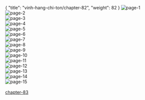{ "title": "vinh-hang-chi-ton/chapter-82", "weight": 82 }
<img src="vinh-hang-chi-ton_0082_01-b584fbb9a3c9802982b540b0b82caaad.webp" alt="page-1" origin="http://storage.fshare.vn/Test-vechai/1521365254-Vinh-Hang-Chi-Ton-Chap-82-ve-chai-02.jpg"><br/>
<img src="vinh-hang-chi-ton_0082_02-4aad6d71bd6c1462dcfc771d51f1913c.webp" alt="page-2" origin="http://storage.fshare.vn/Test-vechai/1521365254-Vinh-Hang-Chi-Ton-Chap-82-ve-chai-03.jpg"><br/>
<img src="vinh-hang-chi-ton_0082_03-0f6748bcb536499eae9a419226e20930.webp" alt="page-3" origin="http://storage.fshare.vn/Test-vechai/1521365254-Vinh-Hang-Chi-Ton-Chap-82-ve-chai-04.jpg"><br/>
<img src="vinh-hang-chi-ton_0082_04-554ca61e2f959dc3c6954b054f49f416.webp" alt="page-4" origin="http://storage.fshare.vn/Test-vechai/1521365254-Vinh-Hang-Chi-Ton-Chap-82-ve-chai-05.jpg"><br/>
<img src="vinh-hang-chi-ton_0082_05-58d9a66455ccb1d287aa39d5f081eec4.webp" alt="page-5" origin="http://storage.fshare.vn/Test-vechai/1521365254-Vinh-Hang-Chi-Ton-Chap-82-ve-chai-06.jpg"><br/>
<img src="vinh-hang-chi-ton_0082_06-ca0725174125263169c7869173cd4907.webp" alt="page-6" origin="http://storage.fshare.vn/Test-vechai/1521365254-Vinh-Hang-Chi-Ton-Chap-82-ve-chai-07.jpg"><br/>
<img src="vinh-hang-chi-ton_0082_07-0c0585a487d8d08855ee1ee075fec3be.webp" alt="page-7" origin="http://storage.fshare.vn/Test-vechai/1521365254-Vinh-Hang-Chi-Ton-Chap-82-ve-chai-08.jpg"><br/>
<img src="http://adx.kul.vn/www/delivery/avw.php?zoneid=263&amp;cb=1524533200&amp;n=af995ff0" alt="page-8" origin="http://adx.kul.vn/www/delivery/avw.php?zoneid=263&amp;cb=1524533200&amp;n=af995ff0"><br/>
<img src="vinh-hang-chi-ton_0082_09-b580c47925399fe38cf25ab186b9a9fc.webp" alt="page-9" origin="http://storage.fshare.vn/Test-vechai/1521365254-Vinh-Hang-Chi-Ton-Chap-82-ve-chai-09.jpg"><br/>
<img src="vinh-hang-chi-ton_0082_10-d6097669db7778b2839048781717f7d6.webp" alt="page-10" origin="http://storage.fshare.vn/Test-vechai/1521365254-Vinh-Hang-Chi-Ton-Chap-82-ve-chai-10.jpg"><br/>
<img src="vinh-hang-chi-ton_0082_11-829b790fe0f44884d7e92c59609c2edb.webp" alt="page-11" origin="http://storage.fshare.vn/Test-vechai/1521365254-Vinh-Hang-Chi-Ton-Chap-82-ve-chai-11.jpg"><br/>
<img src="vinh-hang-chi-ton_0082_12-2ae8ab321f907eb9dd99ffaaf33a8db5.webp" alt="page-12" origin="http://storage.fshare.vn/Test-vechai/1521365254-Vinh-Hang-Chi-Ton-Chap-82-ve-chai-12.jpg"><br/>
<img src="vinh-hang-chi-ton_0082_13-2b3c42cd3db27013274b2f78d7cd59c8.webp" alt="page-13" origin="http://storage.fshare.vn/Test-vechai/1521365254-Vinh-Hang-Chi-Ton-Chap-82-ve-chai-13.jpg"><br/>
<img src="vinh-hang-chi-ton_0082_14-385f7f862fdb59318fddd3556115b28e.webp" alt="page-14" origin="http://storage.fshare.vn/Test-vechai/1521365254-Vinh-Hang-Chi-Ton-Chap-82-ve-chai-14.jpg"><br/>
<img src="vinh-hang-chi-ton_0082_15-850x1193-8d7b10567940855c021bde5740746e9b.webp" alt="page-15" origin="http://storage.fshare.vn/Test-vechai/1521365254-Vinh-Hang-Chi-Ton-Chap-82-ve-chai-15.jpg"><br/>
<br/><a class="nextchap" href="/vinh-hang-chi-ton/chapter-83">chapter-83</a>
